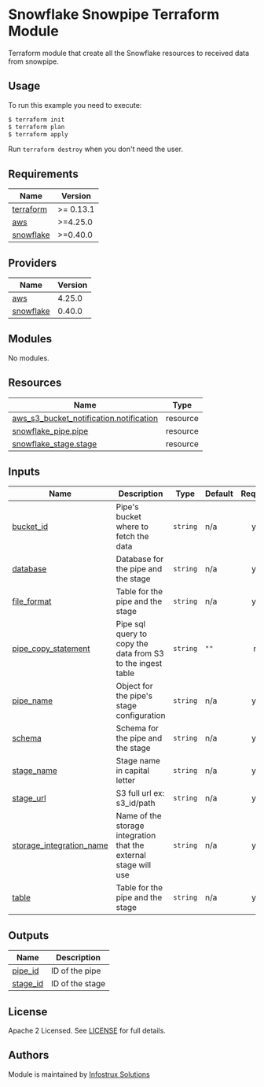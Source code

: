 # Snowflake Snowpipe Terraform Module

Terraform module that create all the Snowflake resources to received data from snowpipe.

## Usage

To run this example you need to execute:

```bash
$ terraform init
$ terraform plan
$ terraform apply
```

 Run `terraform destroy` when you don't need the user.

<!-- BEGINNING OF PRE-COMMIT-TERRAFORM DOCS HOOK -->
## Requirements

| Name | Version |
|------|---------|
| <a name="requirement_terraform"></a> [terraform](#requirement\_terraform) | >= 0.13.1 |
| <a name="requirement_aws"></a> [aws](#requirement\_aws) | >=4.25.0 |
| <a name="requirement_snowflake"></a> [snowflake](#requirement\_snowflake) | >=0.40.0 |

## Providers

| Name | Version |
|------|---------|
| <a name="provider_aws"></a> [aws](#provider\_aws) | 4.25.0 |
| <a name="provider_snowflake"></a> [snowflake](#provider\_snowflake) | 0.40.0 |

## Modules

No modules.

## Resources

| Name | Type |
|------|------|
| [aws_s3_bucket_notification.notification](https://registry.terraform.io/providers/hashicorp/aws/latest/docs/resources/s3_bucket_notification) | resource |
| [snowflake_pipe.pipe](https://registry.terraform.io/providers/Snowflake-Labs/snowflake/latest/docs/resources/pipe) | resource |
| [snowflake_stage.stage](https://registry.terraform.io/providers/Snowflake-Labs/snowflake/latest/docs/resources/stage) | resource |

## Inputs

| Name | Description | Type | Default | Required |
|------|-------------|------|---------|:--------:|
| <a name="input_bucket_id"></a> [bucket\_id](#input\_bucket\_id) | Pipe's bucket where to fetch the data | `string` | n/a | yes |
| <a name="input_database"></a> [database](#input\_database) | Database for the pipe and the stage | `string` | n/a | yes |
| <a name="input_file_format"></a> [file\_format](#input\_file\_format) | Table for the pipe and the stage | `string` | n/a | yes |
| <a name="input_pipe_copy_statement"></a> [pipe\_copy\_statement](#input\_pipe\_copy\_statement) | Pipe sql query to copy the data from S3 to the ingest table | `string` | `""` | no |
| <a name="input_pipe_name"></a> [pipe\_name](#input\_pipe\_name) | Object for the pipe's stage configuration | `string` | n/a | yes |
| <a name="input_schema"></a> [schema](#input\_schema) | Schema for the pipe and the stage | `string` | n/a | yes |
| <a name="input_stage_name"></a> [stage\_name](#input\_stage\_name) | Stage name in capital letter | `string` | n/a | yes |
| <a name="input_stage_url"></a> [stage\_url](#input\_stage\_url) | S3 full url ex: s3\_id/path | `string` | n/a | yes |
| <a name="input_storage_integration_name"></a> [storage\_integration\_name](#input\_storage\_integration\_name) | Name of the storage integration that the external stage will use | `string` | n/a | yes |
| <a name="input_table"></a> [table](#input\_table) | Table for the pipe and the stage | `string` | n/a | yes |

## Outputs

| Name | Description |
|------|-------------|
| <a name="output_pipe_id"></a> [pipe\_id](#output\_pipe\_id) | ID of the pipe |
| <a name="output_stage_id"></a> [stage\_id](#output\_stage\_id) | ID of the stage |
<!-- END OF PRE-COMMIT-TERRAFORM DOCS HOOK -->
## License

Apache 2 Licensed. See [LICENSE](https://github.com/Infostrux-Solutions/terraform-sf-source/compare/initial-commit?expand=1/tree/master/LICENSE) for full details.

## Authors

Module is maintained by [Infostrux Solutions](mailto:opensource@infostrux.com)
